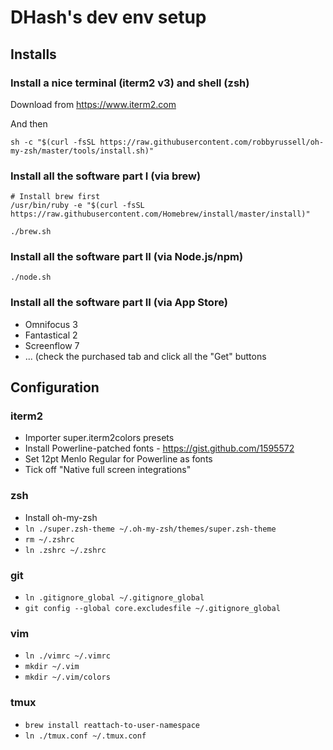 DHash's dev env setup
=====================

## Installs

### Install a nice terminal (iterm2 v3) and shell (zsh)

Download from https://www.iterm2.com

And then

```
sh -c "$(curl -fsSL https://raw.githubusercontent.com/robbyrussell/oh-my-zsh/master/tools/install.sh)"
```

### Install all the software part I (via brew)

```
# Install brew first
/usr/bin/ruby -e "$(curl -fsSL https://raw.githubusercontent.com/Homebrew/install/master/install)"

./brew.sh
```

### Install all the software part II (via Node.js/npm)

```
./node.sh
```

### Install all the software part II (via App Store)

- Omnifocus 3
- Fantastical 2
- Screenflow 7
- ... (check the purchased tab and click all the "Get" buttons

## Configuration

### iterm2

- Importer super.iterm2colors presets
- Install Powerline-patched fonts - https://gist.github.com/1595572
- Set 12pt Menlo Regular for Powerline as fonts
- Tick off "Native full screen integrations"

### zsh

- Install oh-my-zsh
- `ln ./super.zsh-theme ~/.oh-my-zsh/themes/super.zsh-theme`
- `rm ~/.zshrc`
- `ln .zshrc ~/.zshrc`

### git

- `ln .gitignore_global ~/.gitignore_global`
- `git config --global core.excludesfile ~/.gitignore_global`

### vim

- `ln ./vimrc ~/.vimrc`
- `mkdir ~/.vim`
- `mkdir ~/.vim/colors`

### tmux

- `brew install reattach-to-user-namespace`
- `ln ./tmux.conf ~/.tmux.conf`
